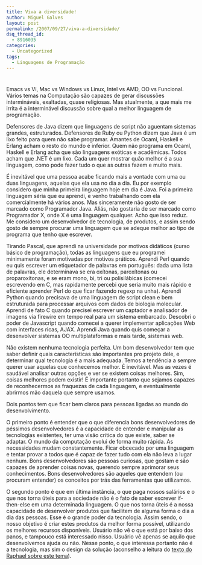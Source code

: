 ```yaml
---
title: Viva a diversidade!
author: Miguel Galves
layout: post
permalink: /2007/09/27/viva-a-diversidade/
dsq_thread_id:
  - 8916035
categories:
  - Uncategorized
tags:
  - Linguagens de Programação
---
```

# 

Emacs vs Vi, Mac vs Windows vs Linux, Intel vs AMD, OO vs Funcional. Vários temas na Computação são capazes de gerar discussões intermináveis, exaltadas, quase religiosas. Mas atualmente, a que mais me irrita é a interminável discussão sobre qual a melhor linguagem de programação.

Defensores de Java dizem que linguagens de script não aguentam sistemas grandes, estruturados. Defensores de Ruby ou Python dizem que Java é um lixo feito para quem não sabe programar. Amantes de Ocaml, Haskell e Erlang acham o resto do mundo é inferior. Quem não programa em Ocaml, Haskell e Erlang acha que são linguagens exóticas e acadêmicas. Todos acham que .NET é um lixo. Cada um quer mostrar quão melhor é a sua linguagem, como pode fazer tudo o que as outras fazem e muito mais.

É inevitável que uma pessoa acabe ficando mais a vontade com uma ou duas linguagens, aquelas que ela usa no dia a dia. Eu por exemplo considero que minha primeira linguagem hoje em dia é Java. Foi a primeira linguagem séria que eu aprendi, e venho trabalhando com ela comercialmente há vários anos. Mas sinceramente não gosto de ser marcado como Programador Java. Aliás, não gostaria de ser marcado como Programador X, onde X é uma linguagem qualquer. Acho que isso reduz. Me considero um desenvolvedor de tecnologia, de produtos, e assim sendo gosto de sempre procurar uma linguagem que se adeque melhor ao tipo de programa que tenho que escrever.

Tirando Pascal, que aprendi na universidade por motivos didáticos (curso básico de programação), todas as linguagens que eu programei minimamente foram motivadas por motivos práticos. Aprendi Perl quando eu quis escrever um etiquetador de palavras em português: dada uma lista de palavras, ele determinava se era oxítonas, paroxítonas ou proparoxítonas, e se eram mono, bi, tri ou polisilábicas (comecei escrevendo em C, mas rapidamente percebi que seria muito mais rápido e eficiente aprender Perl do que ficar fazendo regexp na unha). Aprendi Python quando precisava de uma linguagem de script clean e bem estruturada para processar arquivos com dados de biologia molecular. Aprendi de fato C quando precisei escrever um captador e analisador de imagens via firewire em tempo real para um sistema embarcado. Descobri o poder de Javascript quando comecei a querer implementar aplicações Web com interfaces ricas, AJAX. Aprendi Java quando quis começar a desenvolver sistemas OO multiplataformas e mais tarde, sistemas web.

Não existem nenhuma tecnologia perfeita. Um bom desenvolvedor tem que saber definir quais características são importantes pro projeto dele, e determinar qual tecnologia é a mais adequada. Temos a tendência a sempre querer usar aquelas que conhecemos melhor. É inevitável. Mas as vezes é saudável analisar outras opções e ver se existem coisas melhores. Sim, coisas melhores podem existir! É importante portanto que sejamos capazes de reconhecermos as fraquezas de cada linguagem, e eventualmente abrirmos mão daquela que sempre usamos.

Dois pontos tem que ficar bem claros para pessoas ligadas ao mundo do desenvolvimento.

O primeiro ponto é entender que o que diferencia bons desenvolvedores de péssimos desenvolvedores é a capacidade de entender e manipular as tecnologias existentes, ter uma visão crítica do que existe, saber se adaptar. O mundo da computação evolui de forma muito rápida. As necessidades mudam constantemente. Ficar obcecado por uma linguagem e tentar provar a todos que é capaz de fazer tudo com ela não leva a lugar nenhum. Bons desenvolvedores são pessoas curiosas, que gostam e são capazes de aprender coisas novas, querendo sempre aprimorar seus conhecimentos. Bons desenvolvedores são aqueles que entendem (ou procuram entender) os conceitos por trás das ferramentas que utilizamos.

O segundo ponto é que em última instância, o que paga nossos salários e o que nos torna úteis para a sociedade não é o fato de saber escrever if-then-else em uma determinada linguagem. O que nos torna úteis é a nossa capacidade de desenvolver produtos que facilitem de alguma forma o dia a dia das pessoas. Esse é o grande poder da tecnologia. Assim sendo, o nosso objetivo é criar estes produtos da melhor forma possível, utilizando os melhores recursos disponíveis. Usuário não vê o que está por baixo dos panos, e tampouco está interessado nisso. Usuário vê apenas se aquilo que desenvolvemos ajuda ou não. Nesse ponto, o que interessa portanto não é a tecnologia, mas sim o design da solução (aconselho a leitura do [texto do Raphael sobre este tema][1]).

 [1]: http://log4dev.com/2007/09/21/startup-mantra-i-design-e-tudo-que-importa/
